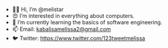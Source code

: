 - 👋🏾 Hi, I’m @melistar
- 😍 I’m interested in everything about computers.
- 🌱 I’m currently learning the basics of software engineering.
- 📫 Email: kabalisamelissa2@gmail.com
- 🐦 Twitter: https://www.twitter.com/123tweetmelissa

<!---
melistar/melistar is a ✨ special ✨ repository because its `README.md` (this file) appears on your GitHub profile.
You can click the Preview link to take a look at your changes.
--->

